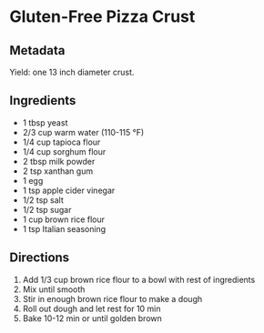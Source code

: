 Gluten-Free Pizza Crust
=======================

Metadata
--------
Yield: one 13 inch diameter crust.

Ingredients
------------
* 1 tbsp yeast
* 2/3 cup warm water (110-115 &deg;F)
* 1/4 cup tapioca flour
* 1/4 cup sorghum flour
* 2 tbsp milk powder
* 2 tsp xanthan gum
* 1 egg
* 1 tsp apple cider vinegar
* 1/2 tsp salt
* 1/2 tsp sugar
* 1 cup brown rice flour
* 1 tsp Italian seasoning

Directions
----------
1. Add 1/3 cup brown rice flour to a bowl with rest of ingredients
2. Mix until smooth
3. Stir in enough brown rice flour to make a dough
4. Roll out dough and let rest for 10 min
5. Bake 10-12 min or until golden brown
